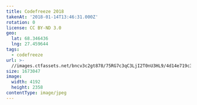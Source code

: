 ```yaml
---
title: Codefreeze 2018
takenAt: '2018-01-14T13:46:31.000Z'
rotation: 0
license: CC BY-ND 3.0
geo:
  lat: 68.346436
  lng: 27.459644
tags:
  - codefreeze
url: >-
  //images.ctfassets.net/bncv3c2gt878/75RG7c3qC3LjI2T0nU3HL9/4d14e719c38b43a6e53f78ec60867db3/codefreeze-2018_25929253798_o
size: 1673047
image:
  width: 4192
  height: 2358
contentType: image/jpeg
---
```


